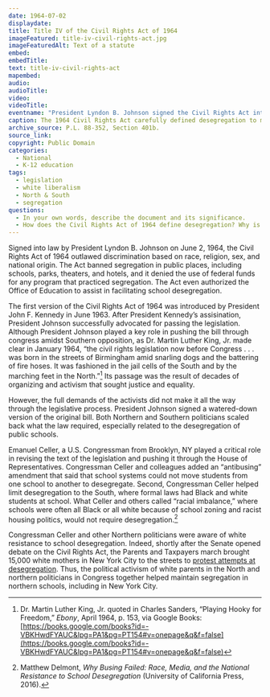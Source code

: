 ```yaml
---
date: 1964-07-02
displaydate: 
title: Title IV of the Civil Rights Act of 1964
imageFeatured: title-iv-civil-rights-act.jpg
imageFeaturedAlt: Text of a statute
embed: 
embedTitle: 
text: title-iv-civil-rights-act
mapembed: 
audio: 
audioTitle: 
video: 
videoTitle: 
eventname: "President Lyndon B. Johnson signed the Civil Rights Act into law, which included a \"watered down\" section on school desegregation."
caption: The 1964 Civil Rights Act carefully defined desegregation to make it easier for Northern districts like New York City not to take action on school segregation. 
archive_source: P.L. 88-352, Section 401b.  
source_link: 
copyright: Public Domain
categories:
  - National
  - K-12 education
tags: 
  - legislation
  - white liberalism
  - North & South 
  - segregation
questions:
  - In your own words, describe the document and its significance.
  - How does the Civil Rights Act of 1964 define desegregation? Why is that definition significant? Would it challenge New York City school segregation or  allow it to continue?
---
```


Signed into law by President Lyndon B. Johnson on June 2, 1964, the Civil Rights Act of 1964 outlawed discrimination based on race, religion, sex, and national origin. The Act banned segregation in public places, including schools, parks, theaters, and hotels, and it denied the use of federal funds for any program that practiced segregation. The Act even authorized the Office of Education to assist in facilitating school desegregation.

The first version of the Civil Rights Act of 1964 was introduced by President John F. Kennedy in June 1963. After President Kennedy’s assisination, President Johnson successfully advocated for passing the legislation. Although President Johnson played a key role in pushing the bill through congress amidst Southern opposition, as Dr. Martin Luther King, Jr. made clear in January 1964, “the civil rights legislation now before Congress . . . was born in the streets of Birmingham amid snarling dogs and the battering of fire hoses. It was fashioned in the jail cells of the South and by the marching feet in the North.”[^1] Its passage was the result of decades of organizing and activism that sought justice and equality.

However, the full demands of the activists did not make it all the way through the legislative process. President Johnson signed a watered-down version of the original bill. Both Northern and Southern politicians scaled back what the law required, especially related to the desegregation of public schools.

Emanuel Celler, a U.S. Congressman from Brooklyn, NY played a critical role in revising the text of the legislation and pushing it through the House of Representatives. Congressman Celler and colleagues added an “antibusing” amendment that said that school systems could not move students from one school to another to desegregate. Second, Congressman Celler helped limit desegregation to the South, where formal laws had Black and white students at school. What Celler and others called “racial imbalance,” where schools were often all Black or all white because of school zoning and racist housing politics, would not require desegregation.[^2]

Congressman Celler and other Northern politicians were aware of white resistance to school desegregation. Indeed, shortly after the Senate opened debate on the Civil Rights Act, the Parents and Taxpayers march brought 15,000 white mothers in New York City to the streets to [protest attempts at desegregation](/gallery/parents-and-taxpayers-march). Thus, the political activism of white parents in the North and northern politicians in Congress together helped maintain segregation in northern schools, including in New York City.

[^1]: Dr. Martin Luther King, Jr. quoted in Charles Sanders, “Playing Hooky for Freedom,” *Ebony*, April 1964, p. 153, via Google Books: [https://books.google.com/books?id=-VBKHwdFYAUC&lpg=PA1&pg=PT154#v=onepage&q&f=false](https://books.google.com/books?id=-VBKHwdFYAUC&lpg=PA1&pg=PT154#v=onepage&q&f=false)

[^2]: Matthew Delmont, *Why Busing Failed: Race, Media, and the National Resistance to School Desegregation* (University of California Press, 2016).
